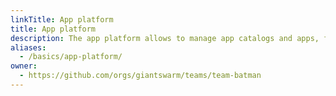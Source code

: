 ```yaml
---
linkTitle: App platform
title: App platform
description: The app platform allows to manage app catalogs and apps, for simple and standardized deployment in all your workload clusters.
aliases:
  - /basics/app-platform/
owner:
  - https://github.com/orgs/giantswarm/teams/team-batman
---
```

